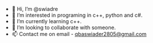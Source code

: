 - 👋 Hi, I’m @swiadre
- 👀 I’m interested in programing in c++, python and c#.
- 🌱 I’m currently learning c++.
- 💞️ I’m looking to collaborate with someone.
- 📫 Contact me on email - qbaswiader2805@gmail.com
